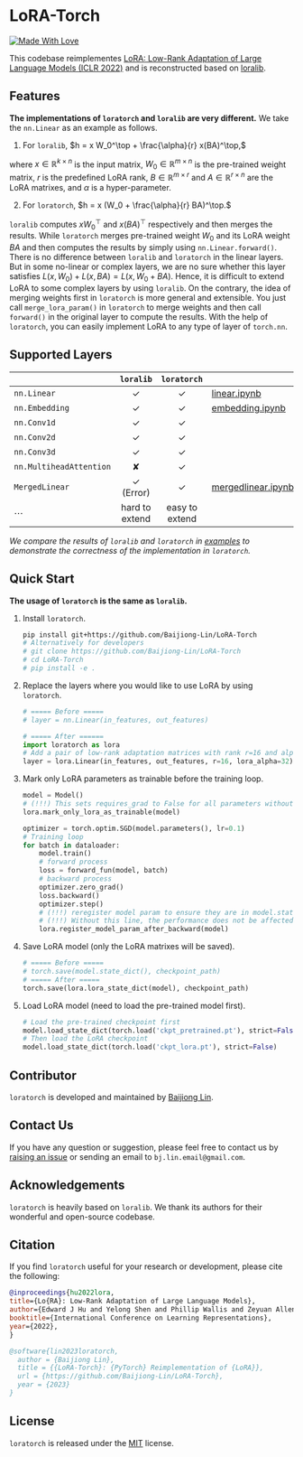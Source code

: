 # LoRA-Torch

[![Made With Love](https://img.shields.io/badge/Made%20With-Love-orange.svg)](https://github.com/Baijiong-Lin/LoRA-Torch)

This codebase reimplementes [LoRA: Low-Rank Adaptation of Large Language Models (ICLR 2022)](https://openreview.net/forum?id=nZeVKeeFYf9) and is reconstructed based on [loralib](https://github.com/microsoft/LoRA). 



## Features

**The implementations of ``loratorch`` and ``loralib`` are very different.** We take the ``nn.Linear`` as an example as follows.

1. For ``loralib``,
   $h = x W_0^\top + \frac{\alpha}{r} x(BA)^\top,$

where $x\in\mathbb{R}^{k\times n}$ is the input matrix, $W_0\in\mathbb{R}^{m\times n}$ is the pre-trained weight matrix, $r$ is the predefined LoRA rank, $B\in\mathbb{R}^{m\times r}$ and $A\in \mathbb{R}^{r\times n}$ are the LoRA matrixes, and $\alpha$ is a hyper-parameter.

2. For ``loratorch``,
   $h = x (W_0 + \frac{\alpha}{r} BA)^\top.$
   
   

``loralib`` computes $xW_0^\top$ and $x(BA)^\top$ respectively and then merges the results. While ``loratorch`` merges pre-trained weight $W_0$ and its LoRA weight $BA$ and then computes the results by simply using ``nn.Linear.forward()``. There is no difference between ``loralib`` and ``loratorch`` in the linear layers. But in some no-linear or complex layers, we are no sure whether this layer satisfies $L(x, W_0)+L(x, BA) = L(x, W_0+BA)$. Hence, it is difficult to extend LoRA to some complex layers by using ``loralib``. On the contrary, the idea of merging weights first in ``loratorch`` is more general and extensible. You just call ``merge_lora_param()`` in ``loratorch`` to merge weights and then call ``forward()`` in the original layer to compute the results. With the help of ``loratorch``, you can easily implement LoRA to any type of layer of ``torch.nn``.



## Supported Layers

|                           | ``loralib``    | ``loratorch``  |                                                    |
| ------------------------- |:--------------:|:--------------:| -------------------------------------------------- |
| ``nn.Linear``             | ✓              | ✓              | [linear.ipynb](https://github.com/Baijiong-Lin/LoRA-Torch/blob/main/examples/linear.ipynb)            |
| ``nn.Embedding``          | ✓              | ✓              | [embedding.ipynb](https://github.com/Baijiong-Lin/LoRA-Torch/blob/main/examples/embedding.ipynb)      |
| ``nn.Conv1d``             | ✓              | ✓              |                                                    |
| ``nn.Conv2d``             | ✓              | ✓              |                                                    |
| ``nn.Conv3d``             | ✓              | ✓              |                                                    |
| ``nn.MultiheadAttention`` | ✘              | ✓              |                                                    |
| ``MergedLinear``          | ✓ (Error)      | ✓              | [mergedlinear.ipynb](https://github.com/Baijiong-Lin/LoRA-Torch/blob/main/examples/mergedlinear.ipynb) |
| $\cdots$                  | hard to extend | easy to extend |                                                    |

*We compare the results of ``loralib`` and ``loratorch``  in [examples](./examples) to demonstrate the correctness of the implementation in ``loratorch``.*



## Quick Start

**The usage of ``loratorch`` is the same as ``loralib``.**

1. Install ``loratorch``.
   
   ```bash
   pip install git+https://github.com/Baijiong-Lin/LoRA-Torch
   # Alternatively for developers
   # git clone https://github.com/Baijiong-Lin/LoRA-Torch
   # cd LoRA-Torch
   # pip install -e .
   ```

2. Replace the layers where you would like to use LoRA by using ``loratorch``.
   
   ```python
   # ===== Before =====
   # layer = nn.Linear(in_features, out_features)
   
   # ===== After ======
   import loratorch as lora
   # Add a pair of low-rank adaptation matrices with rank r=16 and alpha=32
   layer = lora.Linear(in_features, out_features, r=16, lora_alpha=32)
   ```

3. Mark only LoRA parameters as trainable before the training loop.
   
   ```python
   model = Model()
   # (!!!) This sets requires_grad to False for all parameters without the string "lora_" in their names
   lora.mark_only_lora_as_trainable(model)
   
   optimizer = torch.optim.SGD(model.parameters(), lr=0.1)
   # Training loop
   for batch in dataloader:
       model.train()
       # forward process
       loss = forward_fun(model, batch)
       # backward process
       optimizer.zero_grad()
       loss.backward()
       optimizer.step()
       # (!!!) reregister model param to ensure they are in model.state_dict() and model.parameters()
       # (!!!) Without this line, the performance does not be affected but you will find that some weights are missing in model.state_dict() and model.parameters()
       lora.register_model_param_after_backward(model)
   ```

4. Save LoRA model (only the LoRA matrixes will be saved).
   
   ```python
   # ===== Before =====
   # torch.save(model.state_dict(), checkpoint_path)
   # ===== After =====
   torch.save(lora.lora_state_dict(model), checkpoint_path)
   ```

5. Load LoRA model (need to load the pre-trained model first).
   
   ```python
   # Load the pre-trained checkpoint first
   model.load_state_dict(torch.load('ckpt_pretrained.pt'), strict=False)
   # Then load the LoRA checkpoint
   model.load_state_dict(torch.load('ckpt_lora.pt'), strict=False)
   ```

## Contributor

``loratorch`` is developed and maintained by [Baijiong Lin](https://baijiong-lin.github.io).

## Contact Us

If you have any question or suggestion, please feel free to contact us by [raising an issue](https://github.com/Baijiong-Lin/LoRA-Torch/issues) or sending an email to ``bj.lin.email@gmail.com``.

## Acknowledgements

``loratorch`` is heavily based on ``loralib``. We thank its authors for their wonderful and open-source codebase.

## Citation

If you find ``loratorch`` useful for your research or development, please cite the following:

```BibTeX
@inproceedings{hu2022lora,
title={Lo{RA}: Low-Rank Adaptation of Large Language Models},
author={Edward J Hu and Yelong Shen and Phillip Wallis and Zeyuan Allen-Zhu and Yuanzhi Li and Shean Wang and Lu Wang and Weizhu Chen},
booktitle={International Conference on Learning Representations},
year={2022},
}

@software{lin2023loratorch,
  author = {Baijiong Lin},
  title = {{LoRA-Torch}: {PyTorch} Reimplementation of {LoRA}},
  url = {https://github.com/Baijiong-Lin/LoRA-Torch},
  year = {2023}
}
```

## License

``loratorch`` is released under the [MIT](./LICENSE) license.


